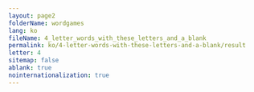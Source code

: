 ```yaml
---
layout: page2
folderName: wordgames
lang: ko
fileName: 4_letter_words_with_these_letters_and_a_blank
permalink: ko/4-letter-words-with-these-letters-and-a-blank/result
letter: 4
sitemap: false
ablank: true
nointernationalization: true
---
```

